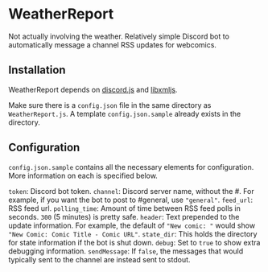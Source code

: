 # WeatherReport
Not actually involving the weather. Relatively simple Discord bot to automatically message a channel RSS updates for webcomics.

## Installation
WeatherReport depends on [discord.js](https://www.npmjs.com/package/discord.js) and [libxmljs](https://www.npmjs.com/package/libxmljs).

Make sure there is a `config.json` file in the same directory as `WeatherReport.js`. A template `config.json.sample` already exists in the directory.

## Configuration
`config.json.sample` contains all the necessary elements for configuration. More information on each is specified below.

`token`: Discord bot token.
`channel`: Discord server name, without the #. For example, if you want the bot to post to #general, use `"general"`.
`feed_url`: RSS feed url.
`polling_time`: Amount of time between RSS feed polls in seconds. `300` (5 minutes) is pretty safe.
`header`: Text prepended to the update information. For example, the default of `"New comic: "` would show `"New Comic: Comic Title - Comic URL"`.
`state_dir`: This holds the directory for state information if the bot is shut down.
`debug`: Set to `true` to show extra debugging information.
`sendMessage`: If `false`, the messages that would typically sent to the channel are instead sent to stdout.
